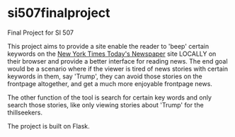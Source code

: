 # si507finalproject
Final Project for SI 507

This project aims to provide a site enable the reader to 'beep' certain keywords on the [New York Times Today's Newspaper](http://www.nytimes.com/pages/todayspaper/index.html) site LOCALLY on their browser and provide a better interface for reading news.
The end goal would be a scenario where if the viewer is tired of news stories with certain keywords in them, say 'Trump', they can avoid those stories on the frontpage altogether, and get a much more enjoyable frontpage news.

The other function of the tool is search for certain key words and only search those stories, like only viewing stories about 'Trump' for the thillseekers.

The project is built on Flask.
